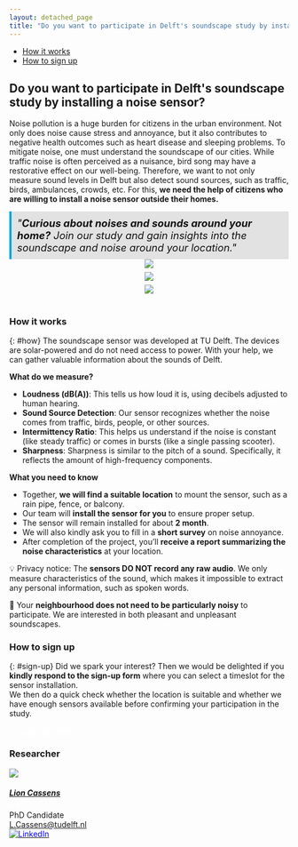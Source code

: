 ```yaml
---
layout: detached_page
title: "Do you want to participate in Delft's soundscape study by installing a noise sensor?"
---
```


<ul class="nav project-nav col-12 col-lg-auto me-lg-auto mb-2">
  <li><a href="#how" class="nav-link px-2">How it works</a></li>
  <li><a href="#sign-up" class="nav-link px-2">How to sign up</a></li>
</ul>

## Do you want to participate in Delft's soundscape study by installing a noise sensor?

Noise pollution is a huge burden for citizens in the urban environment. Not only does noise cause stress and annoyance, but it also contributes to negative health outcomes such as heart disease and sleeping problems. To mitigate noise, one must understand the soundscape of our cities. While traffic noise is often perceived as a nuisance, bird song may have a restorative effect on our well-being. Therefore, we want to not only measure sound levels in Delft but also detect sound sources, such as traffic, birds, ambulances, crowds, etc. For this, **we need the help of citizens who are willing to install a noise sensor outside their homes.**

<div class="alert" style="background-color: #93939342; color: #121212; font-size: 1.15rem; font-style: italic; border-left: 4px solid #00a6d6; padding: 10px; border-radius: 0;">
  <a href="#sign-up" style="text-decoration: none; color: inherit;">
    "<b>Curious about noises and sounds around your home?</b> Join our study and gain insights into the soundscape and noise around your location."
  </a>
</div>


<div class="row">
  <div class="col-sm-4" style='text-align: center; margin-bottom: 5pt;'>
    <img src="{{ 'delft-soundscape/images/sensor-terrace-1.webp' | relative_url }}" style="max-height: 330pt">
  </div>
  <div class="col-sm-4" style='text-align: center; margin-bottom: 5pt;'>
    <img src="{{ 'delft-soundscape/images/sensor-balcony.webp' | relative_url }}" style="max-height: 330pt">
  </div>
  <div class="col-sm-4" style='text-align: center;'>
    <img src="{{ 'delft-soundscape/images/sensor-mounting.webp' | relative_url }}" style="max-height: 330pt">
  </div>
</div>

<br>

### How it works
{: #how}
The soundscape sensor was developed at TU Delft. The devices are solar-powered and do not need access to power. With your help, we can gather valuable information about the sounds of Delft.

**What do we measure?**
 - **Loudness (dB(A))**: This tells us how loud it is, using decibels adjusted to human hearing.
 - **Sound Source Detection**: Our sensor recognizes whether the noise comes from traffic, birds, people, or other sources.
 - **Intermittency Ratio**: This helps us understand if the noise is constant (like steady traffic) or comes in bursts (like a single passing scooter).
 - **Sharpness**: Sharpness is similar to the pitch of a sound. Specifically, it reflects the amount of high-frequency components.

**What you need to know**
 - Together, **we will find a suitable location** to mount the sensor, such as a rain pipe, fence, or balcony.
 - Our team will **install the sensor for you** to ensure proper setup.
 - The sensor will remain installed for about **2 month**.
 - We will also kindly ask you to fill in a **short survey** on noise annoyance.
 - After completion of the project, you’ll **receive a report summarizing the noise characteristics** at your location.

💡 Privacy notice: The **sensors DO NOT record any raw audio**. We only measure characteristics of the sound, which makes it impossible to extract any personal information, such as spoken words.

📢 Your **neighbourhood does not need to be particularly noisy** to participate. We are interested in both pleasant and unpleasant soundscapes.

### How to sign up
{: #sign-up}
Did we spark your interest? Then we would be delighted if you **kindly respond to the sign-up form** where you can select a timeslot for the sensor installation.<br>
We then do a quick check whether the location is suitable and whether we have enough sensors available before confirming your participation in the study.

<a class="btn btn-primary btn-lg" href="https://lioff.github.io/timeslot/" role="button" style="color: white; border-radius: 0; padding-left: 20pt; padding-right: 20pt;" target="_blank">Sign up now</a>

### Researcher

<div class="card contact-card" style="max-width: 360px;">
  <div class="row g-0">
    <div class="col-4">
      <a href="https://www.tudelft.nl/en/staff/l.cassens/">
        <img src="{{ 'assets/images/team/lion.webp' | relative_url }}" class="contact-avatar">
      </a>
    </div>
    <div class="col-8">
      <div class="card-body">
        <h5 class="card-title"><a href="https://www.tudelft.nl/en/staff/l.cassens/">Lion Cassens</a></h5>
        <p class="card-text">
          PhD Candidate<br>
          <a href="mailto:L.Cassens@tudelft.nl">L.Cassens@tudelft.nl</a><br>
          <a href="https://www.linkedin.com/in/lion-cassens/">
            <img style="color: blue" src="{{ 'assets/images/linkedin.svg' | relative_url }}"  alt="LinkedIn"/>
          </a>
        </p>
      </div>
    </div>
  </div>
</div>
